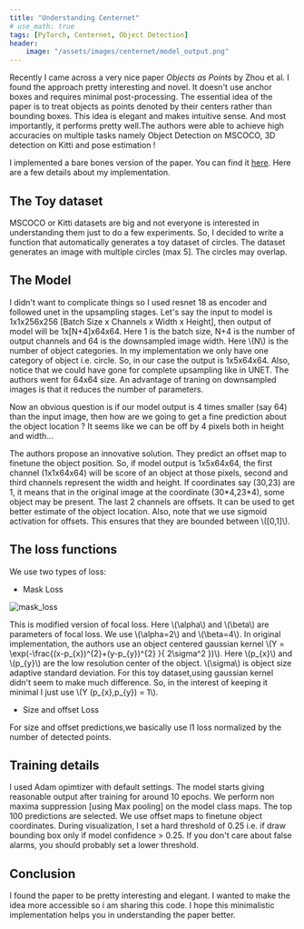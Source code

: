 ```yaml
---
title: "Understanding Centernet"
# use_math: true
tags: [PyTorch, Centernet, Object Detection]
header:
    image: "/assets/images/centernet/model_output.png"
---
```

<script src="https://cdn.mathjax.org/mathjax/latest/MathJax.js?config=TeX-AMS-MML_HTMLorMML" type="text/javascript"></script>

Recently I came across a very nice paper *Objects as Points* by Zhou et al. I found the approach pretty interesting and novel. It doesn't use anchor boxes and requires minimal post-processing. The essential idea of the paper is to treat objects as points denoted by their centers rather than bounding boxes. This idea is elegant and makes intuitive sense. And most importantly, it performs pretty well.The authors were able to achieve high accuracies on multiple tasks namely Object Detection on MSCOCO, 3D detection on Kitti and pose estimation ! 

I implemented a bare bones version of the paper. You can find it [here](https://github.com/sidml/Understanding-Centernet).
Here are a few details about my implementation.

## The Toy dataset
MSCOCO or Kitti datasets are big and not everyone is interested in understanding them just to do a few experiments. So, I decided to write a function that automatically generates a toy dataset of circles.  The dataset generates an image with multiple circles (max 5]. The circles may overlap. 
## The Model
I didn't want to complicate things so I used resnet 18 as encoder and followed unet in the upsampling stages. Let's say the input to model is 1x1x256x256 [Batch Size x Channels x Width x Height], then output of
model will be 1x[N+4]x64x64. Here 1 is the batch size, N+4 is the number of output channels and 64 is the downsampled image width. Here \\(N\\) is the number of object categories. In my implementation we only have one category of object i.e. circle. So, in our case the output is 1x5x64x64. Also, notice that we could have gone for complete upsampling like in UNET. The authors went for 64x64 size. An advantage of traning on downsampled images is that it reduces the number of parameters. 

Now an obvious question is if our model output is 4 times smaller \(say 64\) than the input image, then how are we going to get a fine prediction about the object location ? It seems like we can be off by 4 pixels both in height and width... 

The authors propose an innovative solution. They predict an offset map to finetune the object position. 
So, if model output is 1x5x64x64, the first channel \(1x1x64x64\) will be score of an object at those pixels, second and third channels represent the width and height. If coordinates say \(30,23\) are 1, it means that in the original image at the coordinate \(30\*4,23\*4\), some object may be present. The last 2 channels are offsets. It can be used to get better estimate of the object location.
Also, note that we use sigmoid activation for offsets. This ensures that they are bounded between \\([0,1]\\).

## The loss functions

We use two types of loss:
- Mask Loss


<img src="{{ site.url }}{{ site.baseurl }}/assets/images/centernet/mask_loss.png" alt="mask_loss">

This is modified version of focal loss.  Here \\(\alpha\\) and \\(\beta\\) are parameters of focal loss. We use \\(\alpha=2\\) and \\(\beta=4\\). In original implementation, the authors use an object centered gaussian kernel
\\(Y = \exp(-\frac{(x-p_{x})^{2}+(y-p_{y})^{2} }{ 2\sigma^2 })\\).
Here \\(p_{x}\\) and \\(p_{y}\\) are the low resolution center of the object. \\(\sigma\\) is object size adaptive standard deviation. For this toy dataset,using gaussian kernel didn't seem to make much difference. So, in the interest of keeping it minimal I just use \\(Y (p_{x},p_{y}) = 1\\).

- Size and offset Loss

For size and offset predictions,we basically use l1 loss normalized by the number of detected points.

## Training details

I used Adam opimtizer with default settings. The model starts giving reasonable output after training for around 10 epochs.
We perform non maxima suppression [using Max pooling] on the model class maps. The top 100 predictions are selected. We use offset maps to finetune object coordinates. During visualization, I set a hard threshold of 0.25 i.e. if draw bounding box only if model confidence > 0.25. If you don't care about false alarms, you should probably set a lower threshold.

## Conclusion

I found the paper to be pretty interesting and elegant. I wanted to make the idea more accessible so i am sharing this code. I hope this minimalistic implementation helps you in understanding the paper better.